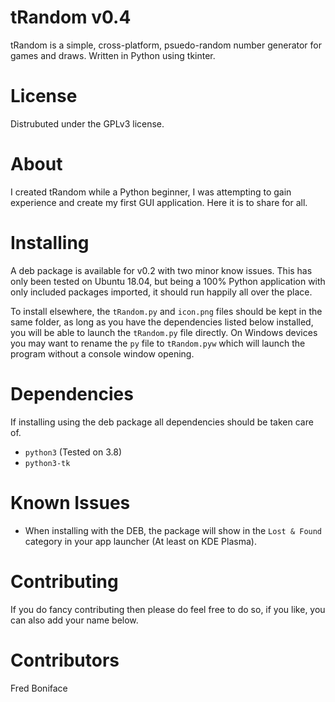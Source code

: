 # tRandom v0.4

tRandom is a simple, cross-platform, psuedo-random number generator for games and draws.  Written in Python using tkinter.

# License

Distrubuted under the GPLv3 license.

# About

I created tRandom while a Python beginner, I was attempting to gain experience and create my first GUI application.  Here it is to share for all.

# Installing

A deb package is available for v0.2 with two minor know issues.  This has only been tested on Ubuntu 18.04, but being a 100% Python application with only included packages imported, it should run happily all over the place.

To install elsewhere, the `tRandom.py` and `icon.png` files should be kept in the same folder, as long as you have the dependencies listed below installed, you will be able to launch the `tRandom.py` file directly.  On Windows devices you may want to rename the `py` file to `tRandom.pyw` which will launch the program without a console window opening.

# Dependencies

If installing using the deb package all dependencies should be taken care of.

- `python3` (Tested on 3.8)
- `python3-tk`

# Known Issues

- When installing with the DEB, the package will show in the `Lost & Found` category in your app launcher (At least on KDE Plasma).

# Contributing

If you do fancy contributing then please do feel free to do so, if you like, you can also add your name below.

# Contributors

Fred Boniface
